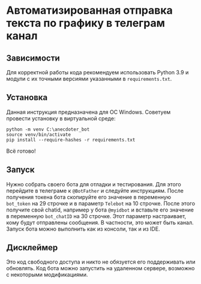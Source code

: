 # Автоматизированная отправка текста по графику в телеграм канал


## Зависимости

Для корректной работы кода рекомендуем 
использовать Python 3.9 и модули с их точными 
версиями указанными в `requirements.txt`.


## Установка

Данная инструкция предназначена для ОС Windows.
Советуем провести установку в виртуальной среде:

```
python -m venv C:\anecdoter_bot
source venv/bin/activate
pip install --require-hashes -r requirements.txt
```
Всё готово!


## Запуск

Нужно собрать своего бота для отладки и 
тестирования. Для этого перейдите в телеграме к 
`@BotFather` и следуйте инструкциям. После получения
токена бота скопируйте его значение в переменную
`bot_token` на 29 строчке и в параметр `Telebot` на 10 
строчке. После этого получите свой chatid, например 
у бота `@myidbot` и вставьте его значение в переменную 
`bot_chatID` на 30 строчке. Этот параметр настраивает, 
кому будут отправлены сообщения. В частности, это 
может быть канал. Запуск бота можно выполнить как из 
консоли, так и из IDE.


## Дисклеймер

Это код свободного доступа и никто не обязуется его 
поддерживать или обновлять. Код бота можно запустить
на удаленном сервере, возможно с некоторыми модификациями.
